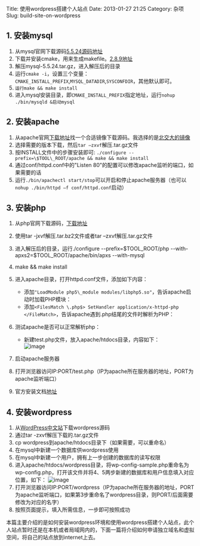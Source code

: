 Title: 使用wordpress搭建个人站点
Date: 2013-01-27 21:25
Category: 杂项
Slug: build-site-on-wordpress

## 1. 安装mysql

1. 从mysql官网下载源码[5.5.24源码地址](http://downloads.mysql.com/archives/mysql-5.5/mysql-5.5.24.tar.gz)
2. 下载并安装cmake，用来生成makefile。[2.8.9地址](http://www.kitware.com/news/home/browse/CMake?2012_08_09&CMake+2.8.9+is+Now+Available%21)
3. 解压mysql-5.5.24.tar.gz，进入解压后的目录
4. 运行`cmake -i`，设置三个变量：`CMAKE_INSTALL_PREFIX`,`MYSQL_DATADIR`,`SYSCONFDIR`，其他默认即可。
5. `运行make && make install`
6. 进入mysql安装目录，即`CMAKE_INSTALL_PREFIX`指定地址，运行`nohup ./bin/mysqld &启动mysql`


## 2. 安装apache

1. 从apache官网[下载地址](http://www.apache.org/dyn/closer.cgi)找一个合适镜像下载源码。我选择的是[北交大的镜像](http://mirror.bjtu.edu.cn/apache/httpd/)
2. 选择需要的版本下载，然后`tar –zxvf`解压.tar.gz文件
3. 按INSTALL文件中的步骤安装即可: `./configure --prefix=\$TOOL\_ROOT/apache && make && make install`
4. 通过conf/httpd.conf中的"Listen 80"的配置可以修改apache监听的端口，如果需要的话
5. 运行`./bin/apachectl start/stop`可以开启和停止apache服务器（也可以`nohup ./bin/httpd –f conf/httpd.conf`启动）

## 3. 安装php

1. 从php官网下载源码，[下载地址](http://www.php.net/downloads.php)
2. 使用tar -jxvf解压.tar.bz2文件或者tar –zxvf解压.tar.gz文件 
3. 进入解压后的目录，运行./configure --prefix=\$TOOL\_ROOT/php --with-apxs2=\$TOOL\_ROOT/apache/bin/apxs --with-mysql
4. make && make install 
5. 进入apache目录，打开httpd.conf文件，添加如下内容：
   - 添加`"LoadModule php5\_module modules/libphp5.so"`，告诉apache启动时加载PHP模块：  
   - 添加`<FilesMatch \.php$> SetHandler application/x-httpd-php </FileMatch>`，告诉apache遇到.php结尾的文件时解析为PHP：

6. 测试apache是否可以正常解析php：
   - 新建test.php文件，放入apache/htdocs目录，内容如下：  
       ![image](http://images.cnitblog.com/blog/339471/201301/20200250-74e41e8c02e44b73b3aca2acfedcd5cc.png "image")
7.  启动apache服务器 
8.  打开浏览器访问IP:PORT/test.php（IP为apache所在服务器的地址，PORT为apache监听端口）
9.  官方安装文档[地址](http://php.net/manual/zh/install.unix.apache2.php)

## 4. 安装wordpress

1. 从[WordPress中文站](http://cn.wordpress.org/)下载wordpress源码
2. 通过tar -zxvf解压下载的.tar.gz文件
3. cp wordpress到apache/htdocs目录下（如果需要，可以重命名）
4. 在mysql中新建一个数据库供wordpress使用
5. 在mysql中新建一个用户，拥有上一步创建的数据库的读写权限
6. 进入apache/htdocs/wordpress目录，将wp-config-sample.php重命名为wp-config.php，打开该文件并将4、5两步新建的数据库和用户信息填入对应位置，如下：
    ![image](http://images.cnitblog.com/blog/339471/201301/20200251-25aceddc310d4bc6bff5f7b99b933e7b.png "image")
7. 打开浏览器访问IP:PORT/wordpress（IP为apache所在服务器的地址，PORT为apache监听端口，如果第3步重命名了wordpress目录，则PORT/后面需要修改为对应的名字）
8. 按照页面提示，填入所需信息，一步即可按照成功

本篇主要介绍的是如何安装wordpress环境和使用wordpress搭建个人站点，此个人站点暂时还是在本机或者局域网内的，下面一篇将介绍如何申请独立域名和虚拟空间，将自己的站点放到internet上去。

